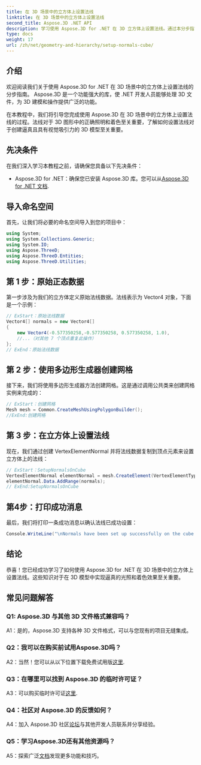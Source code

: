 ```yaml
---
title: 在 3D 场景中的立方体上设置法线
linktitle: 在 3D 场景中的立方体上设置法线
second_title: Aspose.3D .NET API
description: 学习使用 Aspose.3D for .NET 在 3D 立方体上设置法线。通过本分步指南增强您的 3D 建模技能。
type: docs
weight: 17
url: /zh/net/geometry-and-hierarchy/setup-normals-cube/
---
```

## 介绍

欢迎阅读我们关于使用 Aspose.3D for .NET 在 3D 场景中的立方体上设置法线的分步指南。 Aspose.3D 是一个功能强大的库，使 .NET 开发人员能够处理 3D 文件，为 3D 建模和操作提供广泛的功能。

在本教程中，我们将引导您完成使用 Aspose.3D 在 3D 场景中的立方体上设置法线的过程。法线对于 3D 图形中的正确照明和着色至关重要，了解如何设置法线对于创建逼真且具有视觉吸引力的 3D 模型至关重要。

## 先决条件

在我们深入学习本教程之前，请确保您具备以下先决条件：

-  Aspose.3D for .NET：确保您已安装 Aspose.3D 库。您可以从[Aspose.3D for .NET 文档](https://reference.aspose.com/3d/net/).

## 导入命名空间

首先，让我们将必要的命名空间导入到您的项目中：

```csharp
using System;
using System.Collections.Generic;
using System.IO;
using Aspose.ThreeD;
using Aspose.ThreeD.Entities;
using Aspose.ThreeD.Utilities;
```

## 第 1 步：原始正态数据

第一步涉及为我们的立方体定义原始法线数据。法线表示为 Vector4 对象，下面是一个示例：

```csharp
// ExStart：原始法线数据
Vector4[] normals = new Vector4[]
{
    new Vector4(-0.577350258,-0.577350258, 0.577350258, 1.0),
    //...（对其他 7 个顶点重复此操作）
};
// ExEnd：原始法线数据
```

## 第 2 步：使用多边形生成器创建网格

接下来，我们将使用多边形生成器方法创建网格。这是通过调用公共类来创建网格实例来完成的：

```csharp
// ExStart：创建网格
Mesh mesh = Common.CreateMeshUsingPolygonBuilder();
//ExEnd:创建网格
```

## 第 3 步：在立方体上设置法线

现在，我们通过创建 VertexElementNormal 并将法线数据复制到顶点元素来设置立方体上的法线：

```csharp
// ExStart：SetupNormalsOnCube
VertexElementNormal elementNormal = mesh.CreateElement(VertexElementType.Normal, MappingMode.ControlPoint, ReferenceMode.Direct) as VertexElementNormal;
elementNormal.Data.AddRange(normals);
// ExEnd:SetupNormalsOnCube
```

## 第4步：打印成功消息

最后，我们将打印一条成功消息以确认法线已成功设置：

```csharp
Console.WriteLine("\nNormals have been set up successfully on the cube.");
```

## 结论

恭喜！您已经成功学习了如何使用 Aspose.3D for .NET 在 3D 场景中的立方体上设置法线。这些知识对于在 3D 模型中实现逼真的光照和着色效果至关重要。

## 常见问题解答

### Q1: Aspose.3D 与其他 3D 文件格式兼容吗？

A1：是的，Aspose.3D 支持各种 3D 文件格式，可以与您现有的项目无缝集成。

### Q2：我可以在购买前试用Aspose.3D吗？

A2：当然！您可以从以下位置下载免费试用版[这里](https://releases.aspose.com/).

### Q3：在哪里可以找到 Aspose.3D 的临时许可证？

 A3：可以购买临时许可证[这里](https://purchase.aspose.com/temporary-license/).

### Q4：社区对 Aspose.3D 的反馈如何？

 A4：加入 Aspose.3D 社区[论坛](https://forum.aspose.com/c/3d/18)与其他开发人员联系并分享经验。

### Q5：学习Aspose.3D还有其他资源吗？

 A5：探索广泛[文档](https://reference.aspose.com/3d/net/)发现更多功能和技巧。